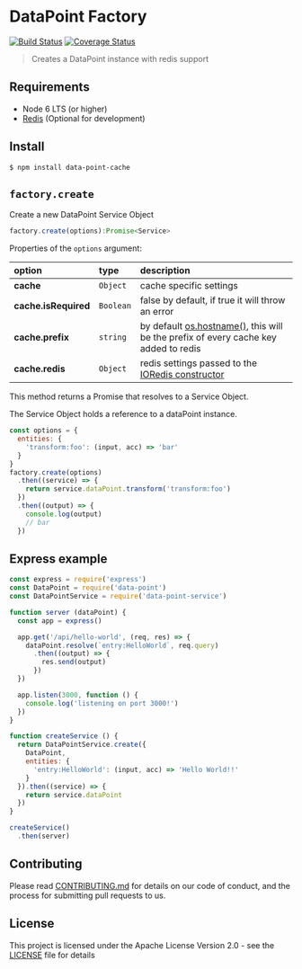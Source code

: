 # DataPoint Factory

[![Build Status](https://travis-ci.org/ViacomInc/data-point.svg?branch=master)](https://travis-ci.org/ViacomInc/data-point) [![Coverage Status](https://coveralls.io/repos/github/ViacomInc/data-point/badge.svg?branch=master)](https://coveralls.io/github/ViacomInc/data-point?branch=master)

> Creates a DataPoint instance with redis support

## Requirements

- Node 6 LTS (or higher)
- [Redis](https://redis.io/) (Optional for development)

## Install

```bash
$ npm install data-point-cache
```

## `factory.create`

Create a new DataPoint Service Object


```js
factory.create(options):Promise<Service>
```

Properties of the `options` argument:

| option | type | description |
|:---|:---|:---|
| **cache** | `Object` | cache specific settings |
| **cache.isRequired** | `Boolean` | false by default, if true it will throw an error |
| **cache.prefix** | `string` | by default [os.hostname()](https://nodejs.org/api/os.html#os_os_hostname), this will be the prefix of every cache key added to redis |
| **cache.redis** | `Object` | redis settings passed to the [IORedis constructor](https://github.com/luin/ioredis/blob/master/API.md#new-redisport-host-options) |

This method returns a Promise that resolves to a Service Object. 

The Service Object holds a reference to a dataPoint instance. 

```js
const options = {
  entities: {
    'transform:foo': (input, acc) => 'bar'
  }
}
factory.create(options)
  .then((service) => {
    return service.dataPoint.transform('transform:foo')
  })
  .then((output) => {
    console.log(output)
    // bar
  })
```

## Express example

```js
const express = require('express')
const DataPoint = require('data-point')
const DataPointService = require('data-point-service')

function server (dataPoint) {
  const app = express()

  app.get('/api/hello-world', (req, res) => {
    dataPoint.resolve(`entry:HelloWorld`, req.query)
      .then((output) => {
        res.send(output)
      })
  })

  app.listen(3000, function () {
    console.log('listening on port 3000!')
  })
}

function createService () {
  return DataPointService.create({
    DataPoint,
    entities: {
      'entry:HelloWorld': (input, acc) => 'Hello World!!'
    }
  }).then((service) => {
    return service.dataPoint
  })
}

createService()
  .then(server)
```

## <a name="contributing">Contributing</a>

Please read [CONTRIBUTING.md](https://github.com/ViacomInc/data-point/blob/master/CONTRIBUTING.md) for details on our code of conduct, and the process for submitting pull requests to us.

## <a name="license">License</a>

This project is licensed under the  Apache License Version 2.0 - see the [LICENSE](LICENSE) file for details

